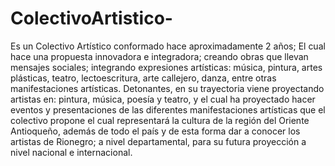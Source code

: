 # ColectivoArtistico-
Es un Colectivo Artístico conformado hace aproximadamente 2 años; El cual hace una propuesta innovadora e integradora; creando obras que llevan mensajes sociales; integrando expresiones artísticas: música, pintura, artes plásticas, teatro, lectoescritura, arte callejero, danza, entre otras manifestaciones artísticas. Detonantes, en su trayectoria viene proyectando artistas en: pintura, música, poesía y teatro, y  el cual ha proyectado hacer eventos y presentaciones de las diferentes manifestaciones artísticas que el colectivo propone el cual representará la cultura de la región del Oriente Antioqueño, además de todo el país y de esta forma dar a conocer los artistas de Rionegro; a nivel departamental, para su futura proyección a nivel nacional e internacional.
